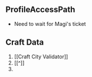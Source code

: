 
## ProfileAccessPath

- Need to wait for Magi's ticket

## Craft Data

1. [[Craft City Validator]]
2. [[^]]
3. 